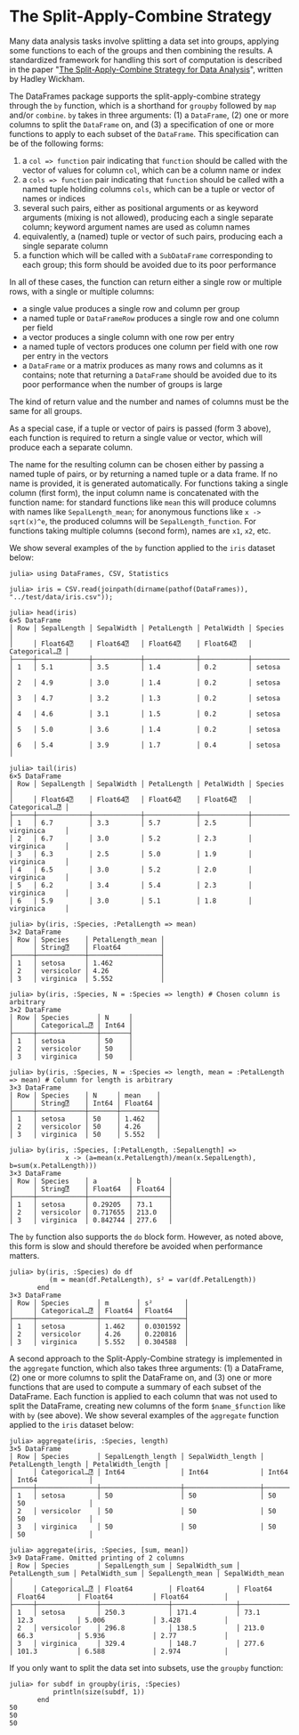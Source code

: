 # The Split-Apply-Combine Strategy

Many data analysis tasks involve splitting a data set into groups, applying some functions to each of the groups and then combining the results. A standardized framework for handling this sort of computation is described in the paper "[The Split-Apply-Combine Strategy for Data Analysis](http://www.jstatsoft.org/v40/i01)", written by Hadley Wickham.

The DataFrames package supports the split-apply-combine strategy through the `by` function, which is a shorthand for `groupby` followed by `map` and/or `combine`. `by` takes in three arguments: (1) a `DataFrame`, (2) one or more columns to split the `DataFrame` on, and (3) a specification of one or more functions to apply to each subset of the `DataFrame`. This specification can be of the following forms:
1. a `col => function` pair indicating that `function` should be called with the vector of values for column `col`, which can be a column name or index
2. a `cols => function` pair indicating that `function` should be called with a named tuple holding columns `cols`, which can be a tuple or vector of names or indices
3. several such pairs, either as positional arguments or as keyword arguments (mixing is not allowed), producing each a single separate column; keyword argument names are used as column names
4. equivalently, a (named) tuple or vector of such pairs, producing each a single separate column
5. a function which will be called with a `SubDataFrame` corresponding to each group; this form should be avoided due to its poor performance

In all of these cases, the function can return either a single row or multiple rows, with a single or multiple columns:
- a single value produces a single row and column per group
- a named tuple or `DataFrameRow` produces a single row and one column per field
- a vector produces a single column with one row per entry
- a named tuple of vectors produces one column per field with one row per entry in the vectors
- a `DataFrame` or a matrix produces as many rows and columns as it contains; note that returning a `DataFrame` should be avoided due to its poor performance when the number of groups is large

The kind of return value and the number and names of columns must be the same for all groups.

As a special case, if a tuple or vector of pairs is passed (form 3 above), each function is required to return a single value or vector, which will produce each a separate column.

The name for the resulting column can be chosen either by passing a named tuple of pairs, or by returning a named tuple or a data frame. If no name is provided, it is generated automatically. For functions taking a single column (first form), the input column name is concatenated with the function name: for standard functions like `mean` this will produce columns with names like `SepalLength_mean`; for anonymous functions like `x -> sqrt(x)^e`, the produced columns will be `SepalLength_function`. For functions taking multiple columns (second form), names are `x1`, `x2`, etc.

We show several examples of the `by` function applied to the `iris` dataset below:

```jldoctest sac
julia> using DataFrames, CSV, Statistics

julia> iris = CSV.read(joinpath(dirname(pathof(DataFrames)), "../test/data/iris.csv"));

julia> head(iris)
6×5 DataFrame
│ Row │ SepalLength │ SepalWidth │ PetalLength │ PetalWidth │ Species       │
│     │ Float64⍰    │ Float64⍰   │ Float64⍰    │ Float64⍰   │ Categorical…⍰ │
├─────┼─────────────┼────────────┼─────────────┼────────────┼───────────────┤
│ 1   │ 5.1         │ 3.5        │ 1.4         │ 0.2        │ setosa        │
│ 2   │ 4.9         │ 3.0        │ 1.4         │ 0.2        │ setosa        │
│ 3   │ 4.7         │ 3.2        │ 1.3         │ 0.2        │ setosa        │
│ 4   │ 4.6         │ 3.1        │ 1.5         │ 0.2        │ setosa        │
│ 5   │ 5.0         │ 3.6        │ 1.4         │ 0.2        │ setosa        │
│ 6   │ 5.4         │ 3.9        │ 1.7         │ 0.4        │ setosa        │

julia> tail(iris)
6×5 DataFrame
│ Row │ SepalLength │ SepalWidth │ PetalLength │ PetalWidth │ Species       │
│     │ Float64⍰    │ Float64⍰   │ Float64⍰    │ Float64⍰   │ Categorical…⍰ │
├─────┼─────────────┼────────────┼─────────────┼────────────┼───────────────┤
│ 1   │ 6.7         │ 3.3        │ 5.7         │ 2.5        │ virginica     │
│ 2   │ 6.7         │ 3.0        │ 5.2         │ 2.3        │ virginica     │
│ 3   │ 6.3         │ 2.5        │ 5.0         │ 1.9        │ virginica     │
│ 4   │ 6.5         │ 3.0        │ 5.2         │ 2.0        │ virginica     │
│ 5   │ 6.2         │ 3.4        │ 5.4         │ 2.3        │ virginica     │
│ 6   │ 5.9         │ 3.0        │ 5.1         │ 1.8        │ virginica     │

julia> by(iris, :Species, :PetalLength => mean)
3×2 DataFrame
│ Row │ Species    │ PetalLength_mean │
│     │ String⍰    │ Float64          │
├─────┼────────────┼──────────────────┤
│ 1   │ setosa     │ 1.462            │
│ 2   │ versicolor │ 4.26             │
│ 3   │ virginica  │ 5.552            │

julia> by(iris, :Species, N = :Species => length) # Chosen column is arbitrary
3×2 DataFrame
│ Row │ Species       │ N     │
│     │ Categorical…⍰ │ Int64 │
├─────┼───────────────┼───────┤
│ 1   │ setosa        │ 50    │
│ 2   │ versicolor    │ 50    │
│ 3   │ virginica     │ 50    │

julia> by(iris, :Species, N = :Species => length, mean = :PetalLength => mean) # Column for length is arbitrary
3×3 DataFrame
│ Row │ Species    │ N     │ mean    │
│     │ String⍰    │ Int64 │ Float64 │
├─────┼────────────┼───────┼─────────┤
│ 1   │ setosa     │ 50    │ 1.462   │
│ 2   │ versicolor │ 50    │ 4.26    │
│ 3   │ virginica  │ 50    │ 5.552   │

julia> by(iris, :Species, [:PetalLength, :SepalLength] =>
              x -> (a=mean(x.PetalLength)/mean(x.SepalLength), b=sum(x.PetalLength)))
3×3 DataFrame
│ Row │ Species    │ a        │ b       │
│     │ String⍰    │ Float64  │ Float64 │
├─────┼────────────┼──────────┼─────────┤
│ 1   │ setosa     │ 0.29205  │ 73.1    │
│ 2   │ versicolor │ 0.717655 │ 213.0   │
│ 3   │ virginica  │ 0.842744 │ 277.6   │
```

The `by` function also supports the `do` block form. However, as noted above, this form is slow and should therefore be avoided when performance matters.

```jldoctest sac
julia> by(iris, :Species) do df
          (m = mean(df.PetalLength), s² = var(df.PetalLength))
       end
3×3 DataFrame
│ Row │ Species       │ m       │ s²        │
│     │ Categorical…⍰ │ Float64 │ Float64   │
├─────┼───────────────┼─────────┼───────────┤
│ 1   │ setosa        │ 1.462   │ 0.0301592 │
│ 2   │ versicolor    │ 4.26    │ 0.220816  │
│ 3   │ virginica     │ 5.552   │ 0.304588  │
```

A second approach to the Split-Apply-Combine strategy is implemented in the `aggregate` function, which also takes three arguments: (1) a DataFrame, (2) one or more columns to split the DataFrame on, and (3) one or more functions that are used to compute a summary of each subset of the DataFrame. Each function is applied to each column that was not used to split the DataFrame, creating new columns of the form `$name_$function` like with `by` (see above). We show several examples of the `aggregate` function applied to the `iris` dataset below:

```jldoctest sac
julia> aggregate(iris, :Species, length)
3×5 DataFrame
│ Row │ Species       │ SepalLength_length │ SepalWidth_length │ PetalLength_length │ PetalWidth_length │
│     │ Categorical…⍰ │ Int64              │ Int64             │ Int64              │ Int64             │
├─────┼───────────────┼────────────────────┼───────────────────┼────────────────────┼───────────────────┤
│ 1   │ setosa        │ 50                 │ 50                │ 50                 │ 50                │
│ 2   │ versicolor    │ 50                 │ 50                │ 50                 │ 50                │
│ 3   │ virginica     │ 50                 │ 50                │ 50                 │ 50                │

julia> aggregate(iris, :Species, [sum, mean])
3×9 DataFrame. Omitted printing of 2 columns
│ Row │ Species       │ SepalLength_sum │ SepalWidth_sum │ PetalLength_sum │ PetalWidth_sum │ SepalLength_mean │ SepalWidth_mean │
│     │ Categorical…⍰ │ Float64         │ Float64        │ Float64         │ Float64        │ Float64          │ Float64         │
├─────┼───────────────┼─────────────────┼────────────────┼─────────────────┼────────────────┼──────────────────┼─────────────────┤
│ 1   │ setosa        │ 250.3           │ 171.4          │ 73.1            │ 12.3           │ 5.006            │ 3.428           │
│ 2   │ versicolor    │ 296.8           │ 138.5          │ 213.0           │ 66.3           │ 5.936            │ 2.77            │
│ 3   │ virginica     │ 329.4           │ 148.7          │ 277.6           │ 101.3          │ 6.588            │ 2.974           │
```

If you only want to split the data set into subsets, use the `groupby` function:

```jldoctest sac
julia> for subdf in groupby(iris, :Species)
           println(size(subdf, 1))
       end
50
50
50
```

